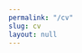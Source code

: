 ```yaml
---
permalink: "/cv"
slug: cv
layout: null
---
```


<html>
  <head>
    <title>CV Erik Wittern</title>
    <link rel="stylesheet" href="normalize.css">
    <link href="https://fonts.googleapis.com/css2?family=Inter:wght@400;700&display=swap" rel="stylesheet">
    <style>
      /* https://www.smashingmagazine.com/2018/05/print-stylesheets-in-2018/ */

      body {
        padding: 2rem 1rem 2rem 1rem;
        background-color: #444;
        font-family: 'Inter', sans-serif;
      }

      nav {
        height: 60px;
      }

      a {
        color: black;
        text-decoration: none;
      }

      select, a.button {
        font-size: 1rem;
        cursor: pointer;
        padding: 0.2rem 0.3rem 0.2rem 0.3rem;
        border: none;
        outline:none;
        border-radius: 5px;
        background-color: #EEE;
        margin-right: 0.4rem;
      }

      a.button:hover {
        background-color: #ccc;
      }

      h1 {
        text-align: center;
      }
      article h2 {
        text-align: center;
      }

      section {
        padding: 0.25rem 0 0.25rem 0;
      }
      span.address::before {
        content: " - ";
      }

      table {
        font-size: 100%;
      }

      td {
        vertical-align: top;
        padding-bottom: 0.1rem;
      }

      header > h3 {
        margin-block-end: 0rem;
      }

      .location {
        color: gray;
        font-size: 75%;
      }
      body > main {
        max-width: 1000px;
        background-color: white;
        margin: auto;
        padding: 4rem;
        box-sizing: border-box;
      }

      div.main > p {
        margin-block-start: 0.5rem;
      }

      /* Begin: https://css-tricks.com/useful-flexbox-technique-alignment-shifting-wrapping/ */
      .title {
        border-bottom: 1px solid #ccc;
        margin: 0px auto;
        display: flex;
        align-items: flex-end;
        flex-wrap: wrap;
      }
      .title > span {
        white-space: nowrap;
      }
      .title .role {
        flex-grow: 0;
        padding-right: 0.5rem;
        vertical-align: middle;
      }
      .title .org {
        flex-grow: 1;
        color: gray;
        vertical-align: middle;
      }
      .title .date {
        vertical-align: middle;
        flex-grow: 1;
        text-align: right;
      }
      /* End: https://css-tricks.com/useful-flexbox-technique-alignment-shifting-wrapping/ */

      .contact {
        color: #666;
        text-align: center;
      }
      .v-divider {
        margin: 0rem 0.5rem 0rem 0.5rem;
        border-left: 1px solid #777;
      }

      /* Begin: https://tobiasahlin.com/blog/layered-smooth-box-shadows/ */
      .shadow-5 {
        box-shadow: 0 1px 1px rgba(0,0,0,0.12), 
                    0 4px 4px rgba(0,0,0,0.12), 
                    0 8px 8px rgba(0,0,0,0.12), 
                    0 16px 16px rgba(0,0,0,0.12),
                    0 32px 32px rgba(0,0,0,0.12);
      }
      /* End: https://tobiasahlin.com/blog/layered-smooth-box-shadows/ */

      @media only screen and (max-width: 640px) {
        body > div.main {
          padding: 2rem;
        }
      }

      @page {
        margin: 0;
      }
      @page :first {

      }
      @media print {
        body {
          font-size: 65%;
        }
        h1, h2, h3 {
          margin: 0.5rem 0 0 0;
        }
        ul {
          padding-left: 1rem;
        }
        nav {
          display: none;
        }
        .shadow-5 {
          box-shadow: none;
        }
        body > main {
          max-width: 2000px;
          padding-top: 2rem;
          padding-bottom: 0;
        }
        div.page-break {
          display: block;
          height: 3rem;
          page-break-before: always;
        }
      }
    </style>
  </head>
  <body>
    <nav>
      <a class="button" href="/">Back...</a>
      <a class="button" onclick="window.print()">
        Print...
      </a>
      <select id="language">
        <option value="en-US">English (US)</option>
        <option value="de-DE">German</option>
      </select>
    </nav>

    <main class="shadow-5">
      <p class="contact">
        erikwittern@gmail.com <span class="v-divider"></span>
        +49 176 20 18 5661 <span class="v-divider"></span>
        @erikwittern <span class="v-divider"></span>
        wittern.net
      </p>
      <h1 lang="en-US">CV John Erik Wittern</h1>
      <h1 lang="de-DE">Lebenslauf John Erik Wittern</h1>

      <article>
        <h2 lang="en-US">Industry experience</h2>
        <h2 lang="de-DE">Berufserfahrung</h2>

        <!-- IBM GraphQL Lead Architect -->
        <section lang="en-US">
          <header>
            <h3>
              GraphQL Lead Architect
            </h3>
            <h4 class="title">
              <span class="org">
                IBM Hybrid Cloud Integration <span class="address">Hamburg, Germany</span>
              </span>
              <span class="date">
                <time datetime="2019-10-01">October 2019 - today</time>
              </span>
            </h4>
          </header>
          <div class="main">
            <p>
              Leading team of developers in the US and Taiwan to bring GraphQL features to IBM's DataPower/API Connect product.
            </p>
            <ul>
              <li>
                Design, prioritization and implementation of core features (incl. query validation, static analysis, schema views; in C++ / TypeScript).
              </li>
              <li>
                Sharing knowledge and teaching colleagues about GraphQL (one-to-one & via presentations).
              </li>
              <li>
                Productization of previous research results.
              </li>
            </ul>
          </div>
        </section>

        <section lang="de-DE">
          <header>
            <h3>
              GraphQL Lead Architect
            </h3>
            <h4 class="title">
              <span class="org">
                IBM Hybrid Cloud Integration <span class="address">Hamburg, Deutschland</span>
              </span>
              <span class="date">
                <time datetime="2019-10-01">Oktober 2019 - heute</time>
              </span>
            </h4>
          </header>
          <div class="main">
            <p>
              Leitung von Team aus Entwicklern in den USA und Taiwan bei der Integration von GraphQL Fähigkeiten in IBMs DataPower/API Connect.
            </p>
            <ul>
              <li>
                Design, Priorisierung, und Implementierung der Kernfeatures (inkl. Query Validierung, statischer Query Analyse, Schema-Sichten; in TypeScript / C++).
              </li>
              <li>
                Wissen teilen und Kollegen anleiten (eins-zu-eins sowie durch Präsentationen).
              </li>
              <li>
                Überführung von Forschungsergebnissen ins Produkt.
              </li>
            </ul>
          </div>
        </section>

        <!-- IBM Research Staff Member -->
        <section lang="en-US">
          <header>
            <h3>
              Research Staff Member & Technical Lead
            </h3>
            <h4 class="title">
              <span class="org">
                IBM T.J. Watson Research Center <span class="address">Yorktown Heights, NY, USA</span>
              </span>
              <span class="date">
                <time datetime="2014-10-01">October 2014 - September 2019</time>
              </span>
            </h4>
          </header>
          <div class="main">
            <p>
              <em>
                IBM Research is the world’s largest and most established industrial research organization, and the innovation engine of IBM. Research Staff Members drive this innovation through technical and scientific work.
              </em>
            </p>
            <p>
              Key researcher on web APIs and GraphQL within the Cloud Computing department: leading teams of researchers and software engineers, setting technical directions, and communicating goals, results, and broader technology trends to upper management – in addition to hands-on research and engineering. Projects include:
            </p>
            <ul>
              <li>
                R&D of GraphQL API management facilities, resulting in my selection as IBM's technical representative in the GraphQL Foundation and my current role as IBM's GraphQL lead architect.
              </li>
              <li>
                R&D of OpenAPI-to-GraphQL, an open-sourced library for migrating APIs to GraphQL. Includes overseeing related open-source process (testing automation, release management, customer support).
              </li>
              <li>
                Design, implementation, and continuous operation of API Harmony, an API catalog in the IBM Cloud, which relies on mining web APIs and their use in open-source projects.
              </li>
            </ul>
            <p>
              Apart from product adoption, my work has resulted in over 20 patents for IBM, and multiple publications in top international conferences and journals (publication / public speaking list provided upon request).
            </p>
          </div>
        </section>

        <section lang="de-DE">
          <header>
            <h3>
              Research Staff Member & Technical Lead
            </h3>
            <h4 class="title">
              <span class="org">
                IBM T.J. Watson Research Center <span class="address">Yorktown Heights, NY, USA</span>
              </span>
              <span class="date">
                <time datetime="2014-10-01">Oktober 2014 - September 2019</time>
              </span>
            </h4>
          </header>
          <div class="main">
            <p>
              <em>
                IBM Research ist die größte und etablierteste industrielle Forschungseinrichtung der Welt, und der Innovations-Motor von IBM. Research Staff Members sind die Wissenschaftler, die diese Institution weltweit mit ihrer Expertise und ihrer technischen und wissenschaftlichen Arbeit antreiben.
              </em>
            </p>
            <p>
              Leitender Forscher zu Web APIs und GraphQL im Cloud Computing: Leitung von Teams aus Forschern und Entwicklern, Bestimmung der Forschungsagenda und Kommunikation von Zielen, Ergebnissen, und Technologie-Trends ans obere Management – parallel zu eigenen Forschungs- und Entwicklungsbeiträgen. Projekte & Erfolge:
            </p>
            <ul>
              <li>
                F&E von GraphQL API Management. In Konsequenz wurde ich zum technischen Vertreter IBMs in der GraphQL Foundation ernannt und erhielt meine derzeitige Rolle als IBMs GraphQL Lead Architect.
              </li>
              <li>
                F&E von OpenAPI-to-GraphQL, einer open-source Bibliothek zur Migration zu GraphQL. Verantwortung für open-source Prozesse wie automatische Tests, Release Management, Kundensupport.
              </li>
              <li>
                Konzipierung, Implementierung und kontinuierlicher operativer Betrieb von API Harmony, einem API Katalog in der IBM Cloud, der Daten zu Web APIs und deren Nutzung in GitHub sammelt.
              </li>
            </ul>
            <p>
              Neben Beiträgen zu Produkten konnte ich durch meine Arbeit über 20 Patente für IBM generieren, sowie zahlreiche technische Beiträge in internationalen Spitzen-Konferenzen und -Journalen entwickeln.
            </p>
          </div>
        </section>

        <!-- FZI -->
        <section lang="en-US">
          <header>
            <h3>
              Research Scientist
            </h3>
            <h4 class="title">
              <span class="org">
                FZI Research Center for Information Technology <span class="address">Berlin, Germany</span>
              </span>
              <span class="date">
                <time datetime="2012-08-01">August 2012 - July 2014</time>
              </span>
            </h4>
          </header>
          <div class="main">
            <p>
              Research and teaching in Cloud Computing and Software Engineering, including representation of the research group in EU multi-partner/industry-research consortium, contributions to research proposals, and supervision of master and bachelor students.
            </p>
          </div>
        </section>

        <section lang="de-DE">
          <header>
            <h3>
              Wissenschaftlicher Mitarbeiter
            </h3>
            <h4 class="title">
              <span class="org">
                FZI Forschungszentrum für Informatik <span class="address">Berlin, Deutschland</span>
              </span>
              <span class="date">
                <time datetime="2012-08-01">August 2012 - Juli 2014</time>
              </span>
            </h4>
          </header>
          <div class="main">
            <p>
              Forschung und Lehre im Cloud Computing und Software Engineering, inklusive Vertretung der Forschungsgruppe in EU Forschungskonsortium aus Industrie und Akademie, Mitarbeit an Forschungsanträgen, und der Betreuung von Master- und Bachelorarbeiten.
            </p>
          </div>
        </section>

        <!-- IBM Summer Intern -->
        <section lang="en-US">
          <header>
            <h3>
              Research intern
            </h3>
            <h4 class="title">
              <span class="org">
                IBM T.J. Watson Research Center <span class="address">Yorktown Heights, NY, USA</span>
              </span>
              <span class="date">
                <time datetime="2013-06-03">June 2013 - August 2013</time>
              </span>
            </h4>
          </header>
          <div class="main">
            <p>
              Research on "Scalable Service Ecosystems", resulting in scientific paper and 4 patents, and laying the intellectual and technical groundwork for the later creation of API Harmony.
            </p>
          </div>
        </section>

        <section lang="de-DE">
          <header>
            <h3>
              Forschungspraktikant
            </h3>
            <h4 class="title">
              <span class="org">
                IBM T.J. Watson Research Center <span class="address">Yorktown Heights, NY, USA</span>
              </span>
              <span class="date">
                <time datetime="2013-06-03">Juni 2013 - August 2013</time>
              </span>
            </h4>
          </header>
          <div class="main">
            <p>
              Forschung zu "Scalable Service Ecosystems", resultierend in wissenschaftlicher Publikation und 4 Patenten, und als Grundlage für die spätere Entwicklung von API Harmony.
            </p>
          </div>
        </section>

        <!-- Deutsche Bank Intern -->
        <section lang="en-US">
          <header>
            <h3>
              Intern in Inhouse Consulting
            </h3>
            <h4 class="title">
              <span class="org">
                  Deutsche Bank AG <span class="address">Frankfurt am Main, Germany</span>
              </span>
              <span class="date">
                <time datetime="2009-04-03">April 2009 - July 2009</time>
              </span>
            </h4>
          </header>
          <div class="main">
            <p>
              Working on group-strategic projects "Marketing & Communication and Realignment of Business Management" and "Global Banking Know Your Customer".
            </p>
          </div>
        </section>

        <section lang="de-DE">
          <header>
            <h3>
              Praktikant im Inhouse Consulting
            </h3>
            <h4 class="title">
              <span class="org">
                  Deutsche Bank AG <span class="address">Frankfurt am Main, Deutschland</span>
              </span>
              <span class="date">
                <time datetime="2009-04-03">April 2009 - Juli 2009</time>
              </span>
            </h4>
          </header>
          <div class="main">
            <p>
              Mitarbeit an den konzernweiten Strategieprojekten "Marketing & Communication and Realignment of Business Management" und "Global Banking Know Your Customer".
            </p>
          </div>
        </section>

        <!-- IBM Deutschland Intern -->
        <section lang="en-US">
          <header>
            <h3>
              Intern in Global Business Services
            </h3>
            <h4 class="title">
              <span class="org">
                IBM Deutschland GmbH <span class="address">Düsseldorf, Germany</span>
              </span>
              <span class="date">
                <time datetime="2008-03-17">March 2008 - July 2008</time>
              </span>
            </h4>
          </header>
          <div class="main">
            <p>
              Design of technical tests for RFID system; design of an dynamic Content Management System.
            </p>
          </div>
        </section>

        <section lang="de-DE">
          <header>
            <h3>
              Praktikant im Bereich Global Business Services
            </h3>
            <h4 class="title">
              <span class="org">
                IBM Deutschland GmbH <span class="address">Düsseldorf, Deutschland</span>
              </span>
              <span class="date">
                <time datetime="2008-03-17">März 2008 - Juli 2008</time>
              </span>
            </h4>
          </header>
          <div class="main">
            <p>
              Entwicklung technischer Tests für ein RFID System; Konzipierung eines dynamischen Content MGMT Systems.
            </p>
          </div>
        </section>

      </article>

      <div class="page-break"></div>

      <article>
        <h2 lang="en-US">Education</h2>
        <h2 lang="de-DE">Ausbildung</h2>

        <!-- PhD -->
        <section lang="en-US">
          <header>
            <h3>
              PhD in computer science
            </h3>
            <h4 class="title">
              <span class="org">
                Karlsruhe Institute of Technology (KIT) <span class="address">Karlsruhe, Germany</span>
              </span>
              <span class="date">
                <time datetime="2010-08-01">August 2010 - May 2014</time>
              </span>
            </h4>
          </header>
          <div class="main">
            <p>
              Received title "Dr.-Ing." (magna cum laude) for work on "Modeling and Selection of Software Service Variants" at the Institute of Applied Informatics and Formal Description Methods (AIFB) under supervision of Prof. Dr. Stefan Tai.
            </p>
          </div>
        </section>

        <section lang="de-DE">
          <header>
            <h3>
              Promotion in Informatik
            </h3>
            <h4 class="title">
              <span class="org">
                Karlsruher Institut für Technologie (KIT) <span class="address">Karlsruhe, Deutschland</span>
              </span>
              <span class="date">
                <time datetime="2010-08-01">August 2010 - Mai 2014</time>
              </span>
            </h4>
          </header>
          <div class="main">
            <p>
              Erhalt von Titel "Dr.-Ing." (magna cum laude) für Arbeit zu "Modeling and Selection of Software Service Variants” am Institut für Angewandte Informatik und Formale Beschreibungsverfahren (AIFB) unter Prof. Dr. Stefan Tai.
            </p>
          </div>
        </section>

        <!-- Study Wirtschaftsingenieurwesen -->
        <section lang="en-US">
          <header>
            <h3>
              Diplom (MSc equivalent) "Wirtschaftsingenieurwesen" (engineering & management)
            </h3>
            <h4 class="title">
              <span class="org">
                Karlsruhe Institute of Technology (KIT) <span class="address">Karlsruhe, Germany</span>
              </span>
              <span class="date">
                <time datetime="2004-10-01">October 2004 - July 2010</time>
              </span>
            </h4>
          </header>
          <div class="main">
            <ul>
              <li>
                Grade 1.5 ("very good”), focus on computer science
              </li>
              <li>
                Working as a research assistant from December 2009 to March 2010
              </li>
            </ul>
          </div>
        </section>

        <section lang="de-DE">
          <header>
            <h3>
              Studium Wirtschaftsingenieurwesen (mit Fokus Informatik)
            </h3>
            <h4 class="title">
              <span class="org">
                Karlsruher Institut für Technologie (KIT) <span class="address">Karlsruhe, Deutschland</span>
              </span>
              <span class="date">
                <time datetime="2004-10-01">Oktober 2004 - Juli 2010</time>
              </span>
            </h4>
          </header>
          <div class="main">
            <ul>
              <li>
                Erlangung des Grades Dipl.-Wirtschaftsingenieur mit Note 1,5 (sehr gut).
              </li>
              <li>
                Tätigkeit als wissenschaftliche Hilfskraft von Dezember 2009 bis März 2010.
              </li>
            </ul>
          </div>
        </section>
      </article>

      <article>
        <h2 lang="en-US">Technical eminence</h2>
        <h2 lang="de-DE">Technische Eminenz</h2>

        <div class="main" lang="en-US">
          <ul>
            <li>Over 25 talks at international scientific as well as at developer conferences (e.g., API Conference 2019, API Strategy 2018, IBM InterConnect 2018)</li>
            <li>Technical representative of IBM in the GraphQL Foundation since March 2019</li>
            <li>Creator and co-maintainer of OpenAPI-to-GraphQL open-source project (>700 GitHub stars)</li>
            <li>Member of program committees of numerous international top conferences (MSR, ICWE, ICWS ICSME etc.) und of the steering committee of the ESOCC conference since 2016</li>
            <li>Co-organizer of international scientific events, including the 2nd Vienna Software Seminar "DevOps and Microservice APIs” in August 2019 and multiple workshops (MoTA 2016; M4IoT 2017 & 2018) at the Middleware conference</li>
            <li>Book co-author "Cloud Service Benchmarking", published by Springer</li>
            <li>Author of over 25 scientific, peer-reviewed articles in leading international conferences and journals (over 500 citations) and 20 patents</li>
            <li>Reviewer of technical contributions to leading journals & national grant proposals (Canada, Israel etc.)</li>
          </ul>
        </div>

        <div class="main" lang="de-DE">
          <ul>
            <li>Über 25 Vorträge auf internationalen wissenschaftlichen sowie technischen Konferenzen (z.B. API Conference 2019, API Strategy 2018, IBM InterConnect 2018)</li>
            <li>Technischer Vertreter IBMs und Founding Member in der GraphQL Foundation seit März 2019</li>
            <li>Author und Co-Maintainer von OpenAPI-to-GraphQL Open-Source-Projekts (>700 GitHub Sterne)</li>
            <li>Mitglied des Programm Komitees zahlreicher internationaler Top-Konferenzen (MSR, ICWE, ICWS ICSME etc.) und des Steering Komitees der ESOCC Konferenz seit 2016</li>
            <li>Mitveranstalter internationaler wissenschaftlicher Events, inklusive dem 2nd Vienna Software Seminar "DevOps and Microservice APIs” im August 2019 und mehreren Workshops (MoTA 2016; M4IoT 2017 & 2018) auf der Middleware Konferenz</li>
            <li>Buch Co-Autor „Cloud Service Benchmarking”, publiziert bei Springer</li>
            <li>Autor von über 25  wissenschaftlichen, peer-reviewed Fachartikeln, in internationalen Top-Konferenzen und Journalen (über 500 Zitierungen) und 20 Patenten</li>
            <li>Begutachter technischer Beiträge in Top-Journalen & nationaler Forschungsanträge (u.A. Kanada, Israel)</li>
          </ul>
        </div>
      </article>

      <article>
        <h2 lang="en-US">Awards / Honors</h2>
        <h2 lang="de-DE">Auszeichnungen</h2>

        <div class="main" lang="en-US">
          <ul>
            <li>5 IBM Innovation Plateaus – Recognition for submitting in sum 20 patents for IBM</li>
            <li>IBM "A Level Accomplishment" for "Research Contributions to the API Economy and SaaS Transformation"</li>
            <li>Distinguished Reviewer Award at the MSR Conference in 2019</li>
            <li>ACM SIGSOFT Distinguished Paper Award at the MSR conference 2018</li>
            <li>IBM "Open Source Strategic Leader" accomplishment for work on OpenAPI-to-GraphQL</li>
         </ul>
        </div>

        <div class="main" lang="de-DE">
          <ul>
            <li>5 IBM Innovations Plateaus – Auszeichnungen als Anerkennung für die Entwicklung von 20 Patenten</li>
            <li>IBM "A Level Accomplishment" (Auszeichung für Einflussreiche technische und wissenschaftliche Beiträge) für "Research Contributions to the API Economy and SaaS Transformation"</li>
            <li>Distinguished Reviewer Award auf der MSR Konferenz in 2019</li>
            <li>ACM SIGSOFT Distinguished Paper Award auf der MSR Konferenz in 2018</li>
            <li>IBM "Open Source Strategic Leader" Auszeichnung für Arbeit an OpenAPI-to-GraphQL</li>
         </ul>
        </div>
      </article>

      <article>
        <h2 lang="en-US">Side projects</h2>
        <h2 lang="de-DE">Nebenprojekte</h2>

        <div class="main" lang="en-US">
          <ul>
            <li>MagicOS.co: Application for managing Old School Magic collections (React.js, Google Cloud)</li>
            <li>numbie: Anonymous, ephemeral, real-time location sharing (Meteor, Heroku)</li>
            <li>GravityQuest: Retro game, in the iOS app store from 2014 to 2017 (Phaser.js)</li>
            <li>TechCrunch Disrupt: 3-times participant and developer in the TechCrunch Disrupt NYC Hackathon (awarded tickets to the main conference after evaluation of the outcome each time)</li>
          </ul>
        </div>

        <div class="main" lang="de-DE">
          <ul>
            <li>MagicOS.co: Verwaltungsapplikation für Old School Magic Sammlungen (React.js, Google Cloud)</li>
            <li>numbie: Anonyme, vergängliche Lokalisierung in Echtzeit (Meteor, Heroku)</li>
            <li>GravityQuest: Retrospiel, im iOS App Store von 2014 bis 2017 (Phaser.js)</li>
            <li>TechCrunch Disrupt: 3-facher Teilnehmer und App-Entwickler beim TechCrunch Disrupt NYC Hackathon (jedes Mal von der Jury mit Tickets zur Hauptkonferenz ausgezeichnet)</li>
          </ul>
        </div>
      </article>

      <article>
        <h2 lang="en-US">Social engagement</h2>
        <h2 lang="de-DE">Soziales Engagement</h2>

        <div class="main" lang="en-US">
          <ul>
            <li>Volunteer judge at the Westchester Science & Engineering Fair (WESEF) in New York, 2015 to 2019</li>
            <li>President of the UNICEF student organization at KIT from July 2008 to August 2010</li>
          </ul>
        </div>

        <div class="main" lang="de-DE">
          <ul>
            <li>Ehrenamtlicher Juror der Westchester Science & Engineering Fair (WESEF) in New York, 2015 bis 2019</li>
            <li>Leiter der UNICEF Hochschulgruppe am KIT vom Juli 2008 bis August 2010</li>
          </ul>
        </div>
      </article>

      <article>
        <h2 lang="en-US">IT skills</h2>
        <h2 lang="de-DE">IT Kenntnisse</h2>

        <div class="main" lang="en-US">
          <table>
            <tr>
              <td>Programming:</td>
              <td>TypeScript/JavaScript/Node, C++, Python, Java, Ruby, HTML, CSS</td>
            </tr>
            <tr>
              <td>Frameworks:</td>
              <td>React.js, Vue.js, Express, Google Firebase, Bootstrap etc.</td>
            </tr>
            <tr>
              <td>Cloud technologies:</td>
              <td>GraphQL, OpenAPI, REST, serverless (OpenWhisk), Git, Docker, Kubernetes, Istio etc.</td>
            </tr>
          </table>
        </div>

        <div class="main" lang="de-DE">
          <table>
            <tr>
              <td>Programmieren:</td>
              <td>TypeScript/JavaScript/Node, C++, Python, Java, Ruby, HTML, CSS</td>
            </tr>
            <tr>
              <td>Frameworks:</td>
              <td>React.js, Vue.js, Express, Google Firebase, Bootstrap etc.</td>
            </tr>
            <tr>
              <td>Cloud Technologien:</td>
              <td>GraphQL, OpenAPI, REST, serverless (OpenWhisk), Git, Docker, Kubernetes, Istio etc.</td>
            </tr>
          </table>
        </div>
      </article>


      <article>
        <h2 lang="en-US">Languages</h2>
        <h2 lang="de-DE">Sprachen</h2>

        <div class="main" lang="en-US">
          <p>
            German (native speaker), English (business fluent), French (basic knowledge)
          </p>
        </div>

        <div class="main" lang="de-DE">
          <p>
            Deutsch (Muttersprachler), Englisch (verhandlungssicher), Französisch (Grundkenntnisse)
          </p>
        </div>
      </article>

      <article>
        <h2 lang="en-US">Hobbies</h2>
        <h2 lang="de-DE">Hobbies</h2>

        <div class="main" lang="en-US">
          <p>
            Tennis, Old School Magic, programming, reading, cooking
          </p>
        </div>

        <div class="main" lang="de-DE">
          <p>
            Tennis, Old School Magic, Programmieren, Lesen, Kochen
          </p>
        </div>
      </article>

    </main>

    <script>
      // Hide non-specified / German parts initially:
      const choices = ['en-US', 'de-DE']
      const hash = window.location.hash
        ? window.location.hash.substring(1)
        : null
      const showLang = hash && choices.indexOf(hash) !== -1
        ? hash
        : 'en-US'
      if (hash !== showLang) {
        window.location.hash = `#${showLang}`
      }
      const hideLang = showLang === 'en-US' ? 'de-DE' : 'en-US'
      document.querySelectorAll(`:lang(${hideLang})`).forEach(el => el.hidden = true)

      // Set selection:
      const selectElement = document.getElementById('language')
      selectElement.value = showLang

      // React to changes in the select element:
      selectElement.addEventListener('change', (event) => {
        const showLang = event.target.value
        window.location.hash = `#${showLang}`
        const hideLang = showLang === 'de-DE' ? 'en-US' : 'de-DE'
        document.querySelectorAll(`:lang(${showLang})`).forEach(el => el.hidden = false)
        document.querySelectorAll(`:lang(${hideLang})`).forEach(el => el.hidden = true)
      })
    </script>
  </body>
</html>
